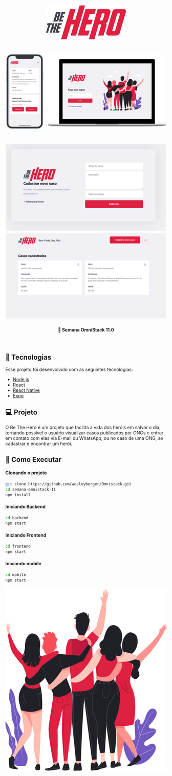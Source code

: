 <h1 align="center">
    <img alt="Be the Hero" src="frontend/src/assets/logo.svg" width="250px" />
</h1>

<h1 align="center">
    <img alt="Be the Hero" src="frontend/public/bethehero.png" width="500px" />
</h1>

<h1 align="center">
    <img alt="Be the Hero" src="frontend/public/betheheroCad.png" width="500px" />
     <img alt="Be the Hero" src="frontend/public/betheheroCasos.png" width="500px" />
</h1>


<h4 align="center">
  🚀 Semana OmniStack 11.0
</h4>

<br>

## :rocket: Tecnologias

Esse projeto foi desenvolvido com as seguintes tecnologias:

- [Node.js](https://nodejs.org/en/)
- [React](https://reactjs.org)
- [React Native](https://facebook.github.io/react-native/)
- [Expo](https://expo.io/)

## 💻 Projeto

O Be The Hero é um projeto que facilita a vida dos heróis em salvar o dia, tornando possível o usuário visualizar casos publicados por ONGs e entrar em contato com elas via E-mail ou WhatsApp, ou no caso de uma ONG, se cadastrar e encontrar um herói.


## 🔖 Como Executar

#### Clonando o projeto
```sh
git clone https://github.com/wesleyberger/Omnistack.git
cd semana-omnistack-11
npm install
```
#### Iniciando Backend
```sh
cd backend
npm start
```
#### Iniciando Frontend
```sh
cd frontend
npm start
```
#### Iniciando mobile
```sh
cd mobile
npm start
```

<p align="center">
  <img alt="Frontend" src="frontend/src/assets/heroes.png" width="596px" height="574px">
</p>
